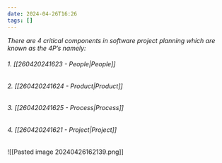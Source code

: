 ```yaml
---
date: 2024-04-26T16:26
tags: []
---
```

*There are 4 critical components in software project planning which are known as the 4P’s namely:*
###### 1. [[260420241623 - People|People]]
###### 2. [[260420241624 - Product|Product]]
###### 3. [[260420241625 - Process|Process]]
###### 4. [[260420241621 - Project|Project]]

![[Pasted image 20240426162139.png]]